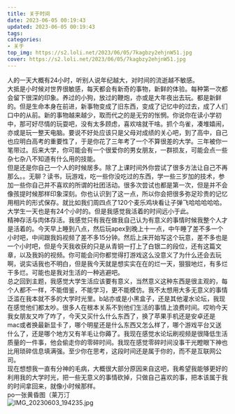 ```yaml
---
title: 关于时间
date: 2023-06-05 00:19:43
updated: 2023-06-05 00:19:43
tags:
categories:
- 关于
top_img: https://s2.loli.net/2023/06/05/7kagbzy2ehjnW51.jpg
cover: https://s2.loli.net/2023/06/05/7kagbzy2ehjnW51.jpg
---
```

人的一天大概有24小时，听别人说年纪越大，对时间的流逝越不敏感。<br/>
大抵是小时候对世界很敏感，每天都会有新奇的事物，新鲜的体验。每种第一次都会留下很深的印象。养过的小狗，放过的鞭炮，亦或是大年夜出去玩。都是新鲜的。但是生命本身在前进，新事物变成了旧东西，变成了记忆中的过去，成了人们口中的从前。新的事物越来越少，取而代之的是无穷的怅惘。你说你在读小学初中，那可好尽情的玩耍吧，没有太多顾虑，喜欢啥就干啥。抓个鸟雀，凑堆嬉闹，亦或是玩一整天电脑。要说不好处应该只是父母对成绩的关心吧，到了高中，自己也应明白高考的重要性了，于是你花了三年考了一个不算很差的大学。三年被你一笔带过。后来大学，你可能会有一个很爱你的男女朋友，一群损友，可能会点一些杂七杂八不知道有什么用的技能。<br/>
但是还是你自己一个人的时候居多。除了上课时间外你尝试了很多方法让自己不再那么。。无聊？读书，玩游戏，吃一些你没吃过的东西，学一些三岁加的技术，参加一些你自己并不喜欢的所谓的社团活动。很多次尝试也都是第一次，但是并不会像孩提时候那样印象深刻。你也认识到了这一点，所以你会把很多弥足珍贵的记忆用相片的形式保存。就比如我们周四点了120个麦乐鸡块看让子弹飞哈哈哈哈哈。<br/>
大学生一天也是有24个小时的。但是我感觉我活着的时间远小于此。<br/>
精神存活与肉体存活。我感觉只有我在做我自己认为有意义的事情时候我整个人才是活着的。今天早上睡到八点，然后玩apex到晚上十一点，中午睡了差不多一个小时吧，中间跟我妈视频了差不多15分钟。然后上床开始写这个玩意，差不多也是一个小时吧，但是今天我收获的只是从青铜一打上了白银二的段位，还有这篇文章，以及我妈的视频。你可能会问你都觉得打游戏这么没意义了为什么还会去玩啊，说实话我也不明白，但是我今天就是想实实在在的烂一天，狠狠地烂，有多烂干多烂。可能也是我对生活的一种逃避吧。<br/>
总之回到主题，我感觉大学生活应该要有意义，当然意义这种东西是很主观的，每个人都不一样，不能借鉴，不能学习，更不能模仿。我不太想用大多无意义的事情泛滥在我本就不多的大学时光里。b站亦或是小黑盒子，还是其他灌水论坛，我现在感觉他们都太吵。很多人在根本关系不到他们生活的事情上浪费时间。哎哟今天我女朋友又咋了咋了，今天又买什么什么东西了，换了苹果手机还是安卓还是mac或者换最新显卡了，哪个明星还是什么东西又怎么样了，哪个游戏平台又送什么了，还是哪个地方又有羊毛让你薅了。我现在感觉水论坛刷视频是很降低生活质量的一件事，他会偷走你的零碎时间。我现在感觉零碎时间没事干光瞪眼下神也比用琐碎信息填满强。至少你在思考，这段时间还是属于你的，而不是互联网公司。<br/>
现在想想我一直有分神的毛病，大概很大部分原因来自这吧，我希望我能够更好的利用我的大学时光，把一些无意义的事情砍掉，只做自己喜欢的事，把本该属于我的时间拿回来，就像小时候那样。<br/>
po一张黄昏图（莱万汀<br/>
![IMG_20230603_194235.jpg](https://s2.loli.net/2023/06/05/7kagbzy2ehjnW51.jpg)
